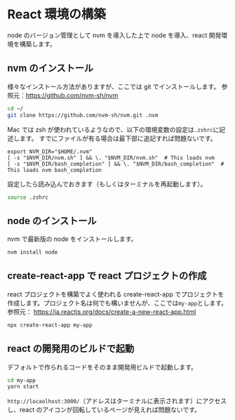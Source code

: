 # React 環境の構築

node のバージョン管理として nvm を導入した上で node を導入、react 開発環境を構築します。

## nvm のインストール

様々なインストール方法がありますが、ここでは git でインストールします。
参照元：<https://github.com/nvm-sh/nvm>

```bash
cd ~/
git clone https://github.com/nvm-sh/nvm.git .nvm
```

Mac では zsh が使われているようなので、以下の環境変数の設定は`.zshrc`に記述します。
すでにファイルが有る場合は最下部に追記すれば問題ないです。

```.zshrc
export NVM_DIR="$HOME/.nvm"
[ -s "$NVM_DIR/nvm.sh" ] && \. "$NVM_DIR/nvm.sh"  # This loads nvm
[ -s "$NVM_DIR/bash_completion" ] && \. "$NVM_DIR/bash_completion"  # This loads nvm bash_completion
```

設定したら読み込んでおきます（もしくはターミナルを再起動します）。

```bash
source .zshrc
```

## node のインストール

nvm で最新版の node をインストールします。

```bash
nvm install node
```

## create-react-app で react プロジェクトの作成

react プロジェクトを構築でよく使われる create-react-app でプロジェクトを作成します。プロジェクト名は何でも構いませんが、ここでは`my-app`とします。
参照元： <https://ja.reactjs.org/docs/create-a-new-react-app.html>

```bash
npx create-react-app my-app
```

## react の開発用のビルドで起動

デフォルトで作られるコードをそのまま開発用ビルドで起動します。

```bash
cd my-app
yarn start
```

`http://locaolhost:3000/`（アドレスはターミナルに表示されます）にアクセスし、react のアイコンが回転しているページが見えれば問題ないです。
